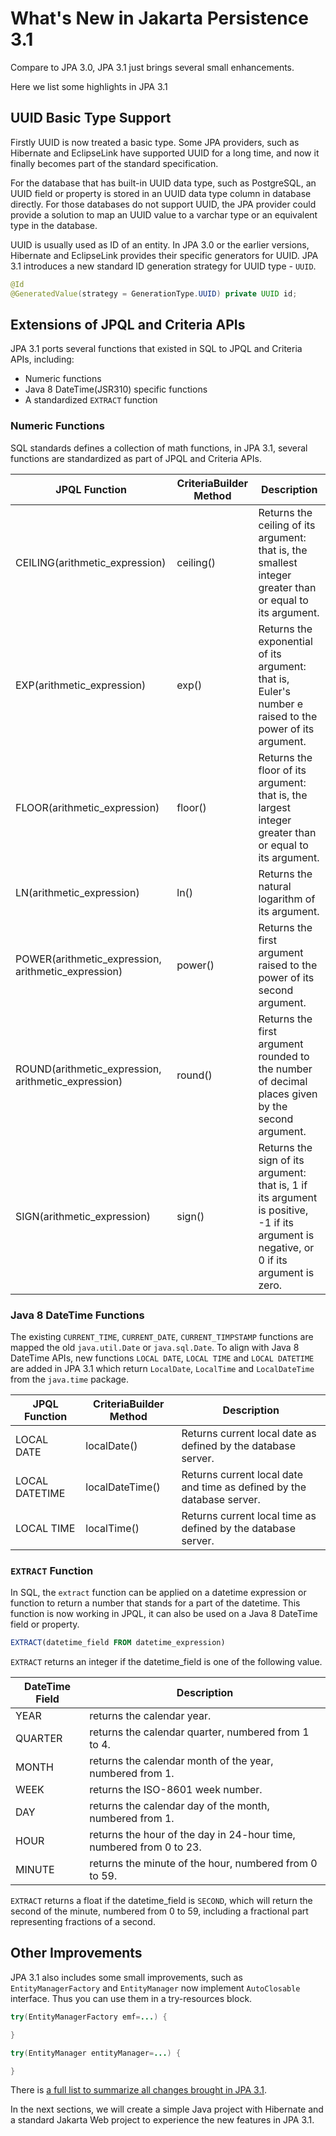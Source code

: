 # What's New in Jakarta Persistence 3.1

Compare to JPA 3.0, JPA 3.1 just brings several small enhancements.

Here we list some highlights in JPA 3.1

## UUID Basic Type Support

Firstly UUID is now treated a basic type. Some JPA providers, such as Hibernate and EclipseLink have supported UUID for a long time, and now it finally becomes part of the standard specification.

For the database that has built-in UUID data type, such as PostgreSQL, an UUID field or property is stored in an UUID data type column in database directly. For those databases do not support UUID, the JPA provider could provide a solution to map an UUID value to a varchar type or an equivalent type in the database.

UUID is usually used as ID of an entity. In JPA 3.0 or the earlier versions, Hibernate and EclipseLink provides their specific generators for UUID. JPA 3.1 introduces a new standard ID generation strategy for UUID type - `UUID`.

```java
@Id
@GeneratedValue(strategy = GenerationType.UUID) private UUID id;
```

## Extensions of JPQL and Criteria APIs

JPA 3.1 ports several functions that existed in SQL to JPQL and Criteria APIs, including:

* Numeric functions
* Java 8 DateTime(JSR310) specific functions
* A standardized `EXTRACT` function

### Numeric Functions

SQL standards defines a collection of math functions, in JPA 3.1, several functions are standardized as part of JPQL and Criteria APIs.

| JPQL Function                                       | CriteriaBuilder Method | Description                                                                                                                             |
| --------------------------------------------------- | ---------------------- | --------------------------------------------------------------------------------------------------------------------------------------- |
| CEILING(arithmetic_expression)                      | ceiling()              | Returns the ceiling of its argument: that is, the smallest integer greater than or equal to its argument.                               |
| EXP(arithmetic_expression)                          | exp()                  | Returns the exponential of its argument: that is, Euler's number e raised to the power of its argument.                                 |
| FLOOR(arithmetic_expression)                        | floor()                | Returns the floor of its argument: that is, the largest integer greater than or equal to its argument.                                  |
| LN(arithmetic_expression)                           | ln()                   | Returns the natural logarithm of its argument.                                                                                          |
| POWER(arithmetic_expression, arithmetic_expression) | power()                | Returns the first argument raised to the power of its second argument.                                                                  |
| ROUND(arithmetic_expression, arithmetic_expression) | round()                | Returns the first argument rounded to the number of decimal places given by the second argument.                                        |
| SIGN(arithmetic_expression)                         | sign()                 | Returns the sign of its argument: that is, 1 if its argument is positive, -1 if its argument is negative, or 0 if its argument is zero. |

### Java 8 DateTime Functions

The existing `CURRENT_TIME`, `CURRENT_DATE`, `CURRENT_TIMPSTAMP` functions are mapped the old `java.util.Date` or `java.sql.Date`. To align with Java 8 DateTime APIs, new functions `LOCAL DATE`, `LOCAL TIME` and `LOCAL DATETIME` are added in JPA 3.1 which return `LocalDate`, `LocalTime` and `LocalDateTime` from the `java.time` package.

| JPQL Function  | CriteriaBuilder Method | Description                                                            |
| -------------- | ---------------------- | ---------------------------------------------------------------------- |
| LOCAL DATE     | localDate()            | Returns current local date as defined by the database server.          |
| LOCAL DATETIME | localDateTime()        | Returns current local date and time as defined by the database server. |
| LOCAL TIME     | localTime()            | Returns current local time as defined by the database server.          |

### `EXTRACT` Function

In SQL, the `extract` function can be applied on a datetime expression or function to return a number that stands for a part of the datetime. This function is now working in JPQL, it can also be used on a Java 8 DateTime field or property.

```sql
EXTRACT(datetime_field FROM datetime_expression)
```

`EXTRACT` returns an integer if the datetime_field is one of the following value.

| DateTime  Field | Description                                                         |
| --------------- | ------------------------------------------------------------------- |
| YEAR            | returns the calendar year.                                          |
| QUARTER         | returns the calendar quarter, numbered from 1 to 4.                 |
| MONTH           | returns the calendar month of the year, numbered from 1.            |
| WEEK            | returns the ISO-8601 week number.                                   |
| DAY             | returns the calendar day of the month, numbered from 1.             |
| HOUR            | returns the hour of the day in 24-hour time, numbered from 0 to 23. |
| MINUTE          | returns the minute of the hour, numbered from 0 to 59.              |

`EXTRACT` returns a float if the datetime_field is `SECOND`, which will return the second of the minute, numbered from 0 to 59, including a fractional part representing fractions of a second.

## Other Improvements

JPA 3.1 also includes some small improvements, such as `EntityManagerFactory` and `EntityManager` now implement `AutoClosable` interface. Thus you can use them in a try-resources block.

```java
try(EntityManagerFactory emf=...) {

}

try(EntityManager entityManager=...) {

}
```

There is [a full list to summarize all changes brought in JPA 3.1](https://projects.eclipse.org/projects/ee4j.jpa/releases/3.1).

In the next sections, we will create a simple Java project with Hibernate and a standard Jakarta Web project to experience the new features in JPA 3.1.
